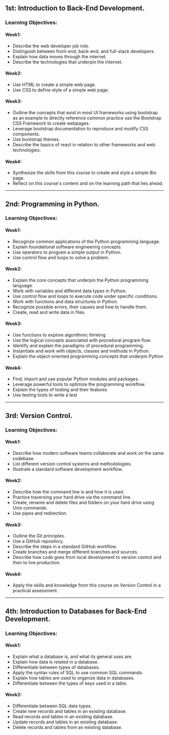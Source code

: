 ##  1st: Introduction to Back-End Development.
###  Learning Objectives:
####  Week1:
- Describe the web developer job role.
- Distinguish between front-end, back-end, and full-stack developers.
- Explain how data moves through the internet.
- Describe the technologies that underpin the internet.
####  Week2:
- Use HTML to create a simple web page.
- Use CSS to define style of a simple web page.
####  Week3:
- Outline the concepts that exist in most UI frameworks using bootstrap as an example to directly reference 
common practice use the Bootstrap CSS Framework to create webpages.
- Leverage bootstrap documentation to reproduce and modify CSS components.
- Use bootstrap themes.
- Describe the basics of react in relation to other frameworks and web technologies.
####  Week4:
- Synthesize the skills from this course to create and style a simple Bio page.
- Reflect on this course's content and on the learning path that lies ahead.
---
##  2nd: Programming in Python.
###  Learning Objectives:
####  Week1:
- Recognize common applications of the Python programming language.
- Explain foundational software engineering concepts.
- Use operators to program a simple output in Python.
- Use control flow and loops to solve a problem.
####  Week2:
- Explain the core concepts that underpin the Python programming language.
- Work with variables and different data types in Python.
- Use control flow and loops to execute code under specific conditions.
- Work with functions and data structures in Python.
- Recognize possible errors, their causes and how to handle them.
- Create, read and write data in files.
####  Week3:
- Use functions to explore algorithmic thinking
- Use the logical concepts associated with procedural program flow.
- Identify and explain the paradigms of procedural programming.
- Instantiate and work with objects, classes and methods in Python.
- Explain the object-oriented programming concepts that underpin Python
####  Week4:
- Find, import and use popular Python modules and packages.
- Leverage powerful tools to optimize the programming workflow.
- Explain the types of testing and their features
- Use testing tools to write a test
---
##  3rd: Version Control.
###  Learning Objectives:
####  Week1:
- Describe how modern software teams collaborate and work on the same codebase.
- List different version control systems and methodologies.
- Illustrate a standard software development workflow.
####  Week2:
- Describe how the command line is and how it is used.
- Practice traversing your hard drive via the command line.
- Create, rename and delete files and folders on your hard drive using Unix commands.
- Use pipes and redirection.
####  Week3:
- Outline the Git principles.
- Use a GitHub repository.
- Describe the steps in a standard GitHub workflow.
- Create branches and merge different branches and sources.
- Describe how code goes from local development to version control and then to live production.
####  Week4:
- Apply the skills and knowledge from this course on Version Control in a practical assessment.
---
##  4th: Introduction to Databases for Back-End Development.
###  Learning Objectives:
####  Week1:
- Explain what a database is, and what its general uses are.
- Explain how data is related in a database.
- Differentiate between types of databases.
- Apply the syntax rules of SQL to use common SQL commands.
- Explain how tables are used to organize data in databases.
- Differentiate between the types of keys used in a table.
####  Week2:
- Differentiate between SQL data types.
- Create new records and tables in an existing database.
- Read records and tables in an existing database.
- Update records and tables in an existing database.
- Delete records and tables from an existing database.
